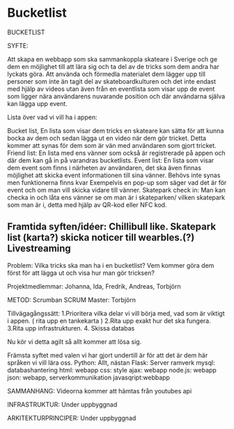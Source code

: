 # Bucketlist





BUCKETLIST

SYFTE:

Att skapa en webbapp som ska sammankoppla skateare i Sverige och ge dem en möjlighet till att lära sig och ta del av de tricks som dem andra har lyckats göra. Att använda och förmedla materialet dem lägger upp till personer som inte än tagit del av skateboardkulturen och det inte endast med hjälp av videos utan även från en eventlista som visar upp de event som ligger nära användarens nuvarande position och där användarna själva kan lägga upp event. 

Lista över vad vi vill ha i appen:

Bucket list, En lista som visar dem tricks en skateare kan sätta för att kunna bocka av dem och sedan lägga ut en video när dem gör tricket. Detta kommer att synas för dem som är vän med användaren som gjort tricket.
Friend list: En lista med ens vänner som också är registrerade på appen och där dem kan gå in på varandras bucketlists.
Event list: En lista som visar dem event som finns i närheten av användaren, det ska även finnas möjlighet att skicka event informationen till sina vänner. Behövs inte synas men funktionerna finns kvar Exempelvis en pop-up som säger vad det är för event och om man vill skicka vidare till vänner.
Skatepark check in: Man kan checka in och låta ens vänner se om man är i skateparken/ vilken skatepark som man är i, detta med hjälp av  QR-kod eller NFC kod. 

Framtida syften/idéer:
Chillibull like.
            Skatepark list (karta?)
	skicka noticer till wearbles.(?)
	Livestreaming
------------------------------------------------------------------------------------------------------------------------


Problem:
Vilka tricks ska man ha i en bucketlist?
Vem kommer göra dem först för att lägga ut och visa hur man gör tricksen?

Projektmedlemmar: Johanna, Ida, Fredrik, Andreas, Torbjörn

METOD: Scrumban
SCRUM Master: Torbjörn

Tillvägagångssätt: 
1.Prioritera vilka delar vi vill börja med, vad som är viktigt i appen. ( rita upp en tankekarta )
2.Rita upp exakt hur det ska fungera.
3.Rita upp infrastrukturen. 
4. Skissa databas

Nu kör vi detta agilt så allt kommer att lösa sig.




Främsta syftet med valen vi har gjort undertill är för att det är dem här språken vi vill lära oss.
Python: Allt, nästan
Flask: Server ramverk
mysql: databashantering
html: webapp
css: style
ajax: webapp
node.js: webapp
json: webapp, serverkommunikation
javasqript:webbapp 

SAMMANHANG:
Videorna kommer att hämtas från youtubes api

INFRASTRUKTUR:
Under uppbyggnad

ARKITEKTURPRINCIPER:
Under uppbyggnad   




